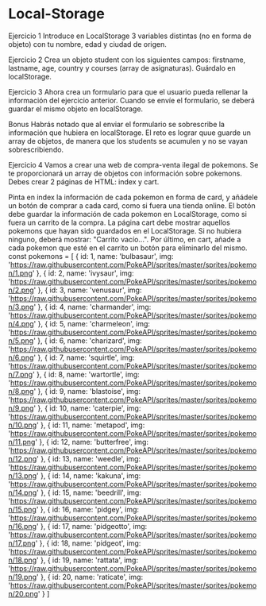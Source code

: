 # Local-Storage

Ejercicio 1
Introduce en LocalStorage 3 variables distintas (no en forma de objeto) con tu nombre, edad y ciudad de origen.

Ejercicio 2
Crea un objeto student con los siguientes campos: firstname, lastname, age, country y courses (array de asignaturas). Guárdalo en localStorage.

Ejercicio 3
Ahora crea un formulario para que el usuario pueda rellenar la información del ejercicio anterior. Cuando se envíe el formulario, se deberá guardar el mismo objeto en localStorage.

Bonus Habrás notado que al enviar el formulario se sobrescribe la información que hubiera en localStorage. El reto es lograr quue guarde un array de objetos, de manera que los students se acumulen y no se vayan sobrescribiendo.

Ejercicio 4
Vamos a crear una web de compra-venta ilegal de pokemons. Se te proporcionará un array de objetos con información sobre pokemons. Debes crear 2 páginas de HTML: index y cart.

Pinta en index la información de cada pokemon en forma de card, y añádele un botón de comprar a cada card, como si fuera una tienda online.
El botón debe guardar la información de cada pokemon en LocalStorage, como si fuera un carrito de la compra.
La página cart debe mostrar aquellos pokemons que hayan sido guardados en el LocalStorage. Si no hubiera ninguno, deberá mostrar: "Carrito vacío...".
Por último, en cart, añade a cada pokemon que esté en el carrito un botón para eliminarlo del mismo.
const pokemons = [
	{ id: 1, name: 'bulbasaur', img: 'https://raw.githubusercontent.com/PokeAPI/sprites/master/sprites/pokemon/1.png' },
	{ id: 2, name: 'ivysaur', img: 'https://raw.githubusercontent.com/PokeAPI/sprites/master/sprites/pokemon/2.png' },
	{ id: 3, name: 'venusaur', img: 'https://raw.githubusercontent.com/PokeAPI/sprites/master/sprites/pokemon/3.png' },
	{ id: 4, name: 'charmander', img: 'https://raw.githubusercontent.com/PokeAPI/sprites/master/sprites/pokemon/4.png' },
	{ id: 5, name: 'charmeleon', img: 'https://raw.githubusercontent.com/PokeAPI/sprites/master/sprites/pokemon/5.png' },
	{ id: 6, name: 'charizard', img: 'https://raw.githubusercontent.com/PokeAPI/sprites/master/sprites/pokemon/6.png' },
	{ id: 7, name: 'squirtle', img: 'https://raw.githubusercontent.com/PokeAPI/sprites/master/sprites/pokemon/7.png' },
	{ id: 8, name: 'wartortle', img: 'https://raw.githubusercontent.com/PokeAPI/sprites/master/sprites/pokemon/8.png' },
	{ id: 9, name: 'blastoise', img: 'https://raw.githubusercontent.com/PokeAPI/sprites/master/sprites/pokemon/9.png' },
	{ id: 10, name: 'caterpie', img: 'https://raw.githubusercontent.com/PokeAPI/sprites/master/sprites/pokemon/10.png' },
	{ id: 11, name: 'metapod', img: 'https://raw.githubusercontent.com/PokeAPI/sprites/master/sprites/pokemon/11.png' },
	{ id: 12, name: 'butterfree', img: 'https://raw.githubusercontent.com/PokeAPI/sprites/master/sprites/pokemon/12.png' },
	{ id: 13, name: 'weedle', img: 'https://raw.githubusercontent.com/PokeAPI/sprites/master/sprites/pokemon/13.png' },
	{ id: 14, name: 'kakuna', img: 'https://raw.githubusercontent.com/PokeAPI/sprites/master/sprites/pokemon/14.png' },
	{ id: 15, name: 'beedrill', img: 'https://raw.githubusercontent.com/PokeAPI/sprites/master/sprites/pokemon/15.png' },
	{ id: 16, name: 'pidgey', img: 'https://raw.githubusercontent.com/PokeAPI/sprites/master/sprites/pokemon/16.png' },
	{ id: 17, name: 'pidgeotto', img: 'https://raw.githubusercontent.com/PokeAPI/sprites/master/sprites/pokemon/17.png' },
	{ id: 18, name: 'pidgeot', img: 'https://raw.githubusercontent.com/PokeAPI/sprites/master/sprites/pokemon/18.png' },
	{ id: 19, name: 'rattata', img: 'https://raw.githubusercontent.com/PokeAPI/sprites/master/sprites/pokemon/19.png' },
	{ id: 20, name: 'raticate', img: 'https://raw.githubusercontent.com/PokeAPI/sprites/master/sprites/pokemon/20.png' }
    ]